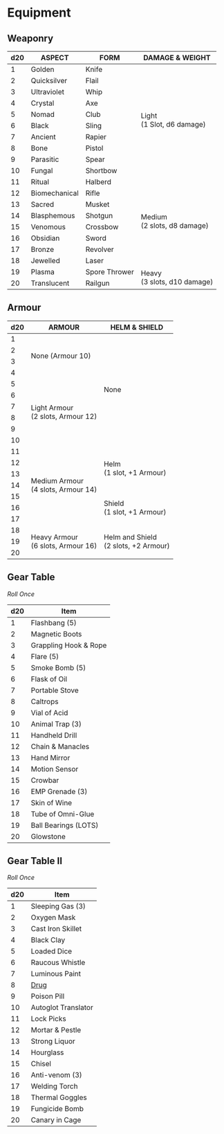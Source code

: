 # Equipment
## Weaponry
<table>
<thead><tr><th>d20</th><th>ASPECT</th><th>FORM</th><th>DAMAGE & WEIGHT</th></th></thead>
<tr><td>1</td><td>Golden</td><td>Knife</td><td rowspan="10">Light<br />(1 Slot, d6 damage)</td></tr>
<tr><td>2</td><td>Quicksilver</td><td>Flail</td></tr>
<tr><td>3</td><td>Ultraviolet</td><td>Whip</td></tr>
<tr><td>4</td><td>Crystal</td><td>Axe</td></tr>
<tr><td>5</td><td>Nomad</td><td>Club</td></tr>
<tr><td>6</td><td>Black</td><td>Sling</td></tr>
<tr><td>7</td><td>Ancient</td><td>Rapier</td></tr>
<tr><td>8</td><td>Bone</td><td>Pistol</td></tr>
<tr><td>9</td><td>Parasitic</td><td>Spear</td></tr>
<tr><td>10</td><td>Fungal</td><td>Shortbow</td></tr>
<tr><td>11</td><td>Ritual</td><td>Halberd</td><td rowspan="8">Medium<br />(2 slots, d8 damage)</td></tr>
<tr><td>12</td><td>Biomechanical</td><td>Rifle</td></tr>
<tr><td>13</td><td>Sacred</td><td>Musket</td></tr>
<tr><td>14</td><td>Blasphemous</td><td>Shotgun</td></tr>
<tr><td>15</td><td>Venomous</td><td>Crossbow</td></tr>
<tr><td>16</td><td>Obsidian</td><td>Sword</td></tr>
<tr><td>17</td><td>Bronze</td><td>Revolver</td></tr>
<tr><td>18</td><td>Jewelled</td><td>Laser</td></tr>
<tr><td>19</td><td>Plasma</td><td>Spore Thrower</td><td rowspan="2">Heavy<br />(3 slots, d10 damage)</td></tr>
<tr><td>20</td><td>Translucent</td><td>Railgun</td></tr>
</table>

## Armour
<table>
<thead><tr><th>d20</th><th>ARMOUR</th><th>HELM & SHIELD</th></tr></thead>
<tr><td>1</td><td rowspan="4">None (Armour 10)</td><td rowspan="10">None</td></tr>
<tr><td>2</td></tr>
<tr><td>3</td></tr>
<tr><td>4</td></tr>
<tr><td>5</td><td rowspan="6">Light Armour<br />(2 slots, Armour 12)</td></tr>
<tr><td>6</td></tr>
<tr><td>7</td></tr>
<tr><td>8</td></tr>
<tr><td>9</td></tr>
<tr><td>10</td></tr>
<tr><td>11</td><td rowspan="7">Medium Armour<br />(4 slots, Armour 14)</td><td rowspan="4">Helm<br />(1 slot, +1 Armour)</td></tr>
<tr><td>12</td></tr>
<tr><td>13</td></tr>
<tr><td>14</td></tr>
<tr><td>15</td><td rowspan="3">Shield<br />(1 slot, +1 Armour)</td></tr>
<tr><td>16</td></tr>
<tr><td>17</td></tr>
<tr><td>18</td><td rowspan="3">Heavy Armour<br />(6 slots, Armour 16)</td><td rowspan="3">Helm and Shield<br />(2 slots, +2 Armour)</td></tr>
<tr><td>19</td></tr>
<tr><td>20</td></tr>
</table>

## Gear Table
_Roll Once_

<table>
<thead><th>d20</th><th>Item</th></thead>
<tr><td>1</td><td>Flashbang (5)</td></tr>
<tr><td>2</td><td>Magnetic Boots</td></tr>
<tr><td>3</td><td>Grappling Hook & Rope</td></tr>
<tr><td>4</td><td>Flare (5)</td></tr>
<tr><td>5</td><td>Smoke Bomb (5)</td></tr>
<tr><td>6</td><td>Flask of Oil</td></tr>
<tr><td>7</td><td>Portable Stove</td></tr>
<tr><td>8</td><td>Caltrops</td></tr>
<tr><td>9</td><td>Vial of Acid</td></tr>
<tr><td>10</td><td>Animal Trap (3)</td></tr>
<tr><td>11</td><td>Handheld Drill</td></tr>
<tr><td>12</td><td>Chain & Manacles</td></tr>
<tr><td>13</td><td>Hand Mirror</td></tr>
<tr><td>14</td><td>Motion Sensor</td></tr>
<tr><td>15</td><td>Crowbar</td></tr>
<tr><td>16</td><td>EMP Grenade (3)</td></tr>
<tr><td>17</td><td>Skin of Wine</td></tr>
<tr><td>18</td><td>Tube of Omni-Glue</td></tr>
<tr><td>19</td><td>Ball Bearings (LOTS)</td></tr>
<tr><td>20</td><td>Glowstone</td></tr>
</table>

## Gear Table II
_Roll Once_

<table>
<thead><th>d20</th><th>Item</th></thead>
<tr><td>1</td><td>Sleeping Gas (3)</td></tr>
<tr><td>2</td><td>Oxygen Mask</td></tr>
<tr><td>3</td><td>Cast Iron Skillet</td></tr>
<tr><td>4</td><td>Black Clay</td></tr>
<tr><td>5</td><td>Loaded Dice</td></tr>
<tr><td>6</td><td>Raucous Whistle</td></tr>
<tr><td>7</td><td>Luminous Paint</td></tr>
<tr><td>8</td><td><a href='#/referee-rules.md?id=drugs-of-vaarn'>Drug</a></td></tr>
<tr><td>9</td><td>Poison Pill</td></tr>
<tr><td>10</td><td>Autoglot Translator</td></tr>
<tr><td>11</td><td>Lock Picks</td></tr>
<tr><td>12</td><td>Mortar & Pestle</td></tr>
<tr><td>13</td><td>Strong Liquor</td></tr>
<tr><td>14</td><td>Hourglass</td></tr>
<tr><td>15</td><td>Chisel</td></tr>
<tr><td>16</td><td>Anti-venom (3)</td></tr>
<tr><td>17</td><td>Welding Torch</td></tr>
<tr><td>18</td><td>Thermal Goggles</td></tr>
<tr><td>19</td><td>Fungicide Bomb</td></tr>
<tr><td>20</td><td>Canary in Cage</td></tr>
</table>
